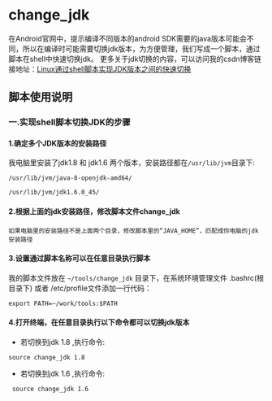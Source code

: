 # change_jdk
在Android官网中，提示编译不同版本的android SDK需要的java版本可能会不同，所以在编译时可能需要切换jdk版本，为方便管理，我们写成一个脚本，通过脚本在shell中快速切换jdk。
更多关于jdk切换的内容，可以访问我的csdn博客链接地址：[Linux通过shell脚本实现JDK版本之间的快速切换](http://blog.csdn.net/limin2928/article/details/71159259)

## 脚本使用说明
### 一.实现shell脚本切换JDK的步骤
#### 1.确定多个JDK版本的安装路径
我电脑里安装了jdk1.8 和 jdk1.6 两个版本，安装路径都在`/usr/lib/jvm`目录下:

`/usr/lib/jvm/java-8-openjdk-amd64/`

`/usr/lib/jvm/jdk1.6.0_45/`

#### 2.根据上面的jdk安装路径，修改脚本文件change_jdk
	如果电脑里的安装路径不是上面两个目录，修改脚本里的“JAVA_HOME”，匹配成你电脑的jdk安装路径

#### 3.设置通过脚本名称可以在任意目录执行脚本
我的脚本文件放在 `~/tools/change_jdk` 目录下，在系统环境管理文件 .bashrc(根目录下) 或者 /etc/profile文件添加一行代码：
```
export PATH=~/work/tools:$PATH
```

#### 4.打开终端，在任意目录执行以下命令都可以切换jdk版本
- 若切换到jdk 1.8 ,执行命令:
```
source change_jdk 1.8
```
- 若切换到jdk 1.6 ,执行命令:
```
 source change_jdk 1.6
```
